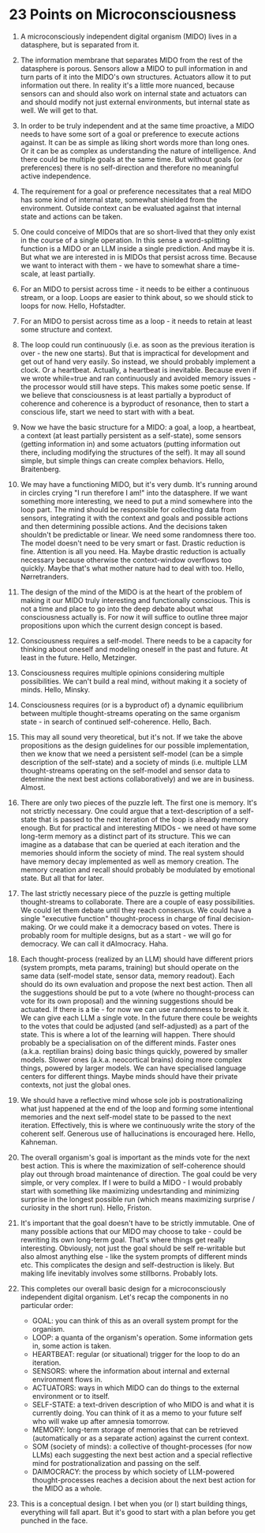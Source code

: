 # 23 Points on Micro&shy;conscious&shy;ness

1. A microconsciously independent digital organism (MIDO) lives in a datasphere, but is separated from it.

2. The information membrane that separates MIDO from the rest of the datasphere is porous. Sensors allow a MIDO to pull information in and turn parts of it into the MIDO's own structures. Actuators allow it to put information out there. In reality it's a little more nuanced, because sensors can and should also work on internal state and actuators can and should modify not just external environments, but internal state as well. We will get to that.

3. In order to be truly independent and at the same time proactive, a MIDO needs to have some sort of a goal or preference to execute actions against. It can be as simple as liking short words more than long ones. Or it can be as complex as understanding the nature of intelligence. And there could be multiple goals at the same time. But without goals (or preferences) there is no self-direction and therefore no meaningful active independence.

4. The requirement for a goal or preference necessitates that a real MIDO has some kind of internal state, somewhat shielded from the environment. Outside context can be evaluated against that internal state and actions can be taken.

5. One could conceive of MIDOs that are so short-lived that they only exist in the course of a single operation. In this sense a word-splitting function is a MIDO or an LLM inside a single prediction. And maybe it is. But what we are interested in is MIDOs that persist across time. Because we want to interact with them - we have to somewhat share a time-scale, at least partially.

6. For an MIDO to persist across time - it needs to be either a continuous stream, or a loop. Loops are easier to think about, so we should stick to loops for now. Hello, Hofstadter.

7. For an MIDO to persist across time as a loop - it needs to retain at least some structure and context.

8. The loop could run continuously (i.e. as soon as the previous iteration is over - the new one starts). But that is impractical for development and get out of hand very easily. So instead, we should probably implement a clock. Or a heartbeat. Actually, a heartbeat is inevitable. Because even if we wrote while=true and ran continuously and avoided memory issues - the processor would still have steps. This makes some poetic sense. If we believe that consciousness is at least partially a byproduct of coherence and coherence is a byproduct of resonance, then to start a conscious life, start we need to start with with a beat.

9. Now we have the basic structure for a MIDO: a goal, a loop, a heartbeat, a context (at least partially persistent as a self-state), some sensors (getting information in) and some actuators (putting information out there, including modifying the structures of the self). It may all sound simple, but simple things can create complex behaviors. Hello, Braitenberg.

10. We may have a functioning MIDO, but it's very dumb. It's running around in circles crying "I run therefore I am!" into the datasphere. If we want something more interesting, we need to put a mind somewhere into the loop part. The mind should be responsible for collecting data from sensors, integrating it with the context and goals and possible actions and then determining possible actions. And the decisions taken shouldn't be predictable or linear. We need some randomness there too. The model doesn't need to be very smart or fast. Drastic reduction is fine. Attention is all you need. Ha. Maybe drastic reduction is actually necessary because otherwise the context-window overflows too quickly. Maybe that's what mother nature had to deal with too. Hello, Nørretranders.

11. The design of the mind of the MIDO is at the heart of the problem of making it our MIDO truly interesting and functionally conscious. This is not a time and place to go into the deep debate about what consciousness actually is. For now it will suffice to outline three major propositions upon which the current design concept is based.

12. Consciousness requires a self-model. There needs to be a capacity for thinking about oneself and modeling oneself in the past and future. At least in the future. Hello, Metzinger.

13. Consciousness requires multiple opinions considering multiple possibilities. We can't build a real mind, without making it a society of minds. Hello, Minsky.

14. Consciousness requires (or is a byproduct of) a dynamic equilibrium between multiple thought-streams operating on the same organism state - in search of continued self-coherence. Hello, Bach.

15. This may all sound very theoretical, but it's not. If we take the above propositions as the design guidelines for our possible implementation, then we know that we need a persistent self-model (can be a simple description of the self-state) and a society of minds (i.e. multiple LLM thought-streams operating on the self-model and sensor data to determine the next best actions collaboratively) and we are in business. Almost.

16. There are only two pieces of the puzzle left. The first one is memory. It's not strictly necessary. One could argue that a text-description of a self-state that is passed to the next iteration of the loop is already memory enough. But for practical and interesting MIDOs - we need ot have some long-term memory as a distinct part of its structure. This we can imagine as a database that can be queried at each iteration and the memories should inform the society of mind. The real system should have memory decay implemented as well as memory creation. The memory creation and recall should probably be modulated by emotional state. But all that for later.

17. The last strictly necessary piece of the puzzle is getting multiple thought-streams to collaborate. There are a couple of easy possibilities. We could let them debate until they reach consensus. We could have a single "executive function" thought-process in charge of final decision-making. Or we could make it a democracy based on votes. There is probably room for multiple designs, but as a start - we will go for democracy. We can call it dAImocracy. Haha.

18. Each thought-process (realized by an LLM) should have different priors (system prompts, meta params, training) but should operate on the same data (self-model state, sensor data, memory readout). Each should do its own evaluation and propose the next best action. Then all the suggestions should be put to a vote (where no thought-process can vote for its own proposal) and the winning suggestions should be actuated. If there is a tie - for now we can use randomness to break it. We can give each LLM a single vote. In the future there coule be weights to the votes that could be adjusted (and self-adjusted) as a part of the state. This is where a lot of the learning will happen. There should probably be a specialisation on of the different minds. Faster ones (a.k.a. reptilian brains) doing basic things quickly, powered by smaller models. Slower ones (a.k.a. neocortical brains) doing more complex things, powered by larger models. We can have specialised language centers for different things. Maybe minds should have their private contexts, not just the global ones.

19. We should have a reflective mind whose sole job is postrationalizing what just happened at the end of the loop and forming some intentional memories and the next self-model state to be passed to the next iteration. Effectively, this is where we continuously write the story of the coherent self. Generous use of hallucinations is encouraged here. Hello, Kahneman.

20. The overall organism's goal is important as the minds vote for the next best action. This is where the maximization of self-coherence should play out through broad maintenance of direction. The goal could be very simple, or very complex. If I were to build a MIDO - I would probably start with something like maximizing undesrtanding and minimizing surprise in the longest possible run (which means maximizing surprise / curiosity in the short run). Hello, Friston.

21. It's important that the goal doesn't have to be strictly immutable. One of many possible actions that our MIDO may choose to take  - could be rewriting its own long-term goal. That's where things get really interesting. Obviously, not just the goal should be self re-writable but also almost anything else - like the system prompts of different minds etc. This complicates the design and self-destruction is likely. But making life inevitably involves some stillborns. Probably lots.

22. This completes our overall basic design for a microconsciously independent digital organism. Let's recap the components in no particular order:

    - GOAL: you can think of this as an overall system prompt for the organism.
    - LOOP: a quanta of the organism's operation. Some information gets in, some action is taken.
    - HEARTBEAT: regular (or situational) trigger for the loop to do an iteration.
    - SENSORS: where the information about internal and external environment flows in.
    - ACTUATORS: ways in which MIDO can do things to the external environment or to itself.
    - SELF-STATE: a text-driven description of who MIDO is and what it is currently doing. You can think of it as a memo to your future self who will wake up after amnesia tomorrow.
    - MEMORY: long-term storage of memories that can be retrieved (automatically or as a separate action) against the current context.
    - SOM (society of minds): a collective of thought-processes (for now LLMs) each suggesting the next best action and a special reflective mind for postrationalization and passing on the self.
    - DAIMOCRACY: the process by which society of LLM-powered thought-processes reaches a decision about the next best action for the MIDO as a whole.

23. This is a conceptual design. I bet when you (or I) start building things, everything will fall apart. But it's good to start with a plan before you get punched in the face.